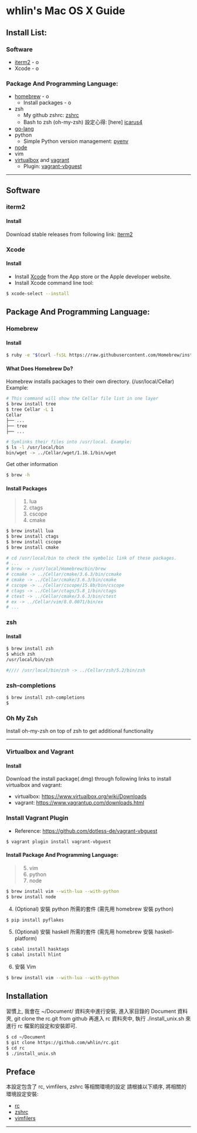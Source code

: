 # whlin's Mac OS X Guide

## Install List:
### Software
* [iterm2] - o
* Xcode - o 

### Package And Programming Language:
* [homebrew] - o
    - Install packages - o
* zsh
    - My github zshrc: [zshrc]
    - Bash to zsh (oh-my-zsh) 設定心得: [here] [icarus4]
* [go-lang]
* python
    - Simple Python version management: [pyenv]
* [node]
* vim
* [virtualbox] and [vagrant]
    - Plugin: [vagrant-vbguest]

---

## Software
### iterm2
#### Install

Download stable releases from following link: [iterm2]

### Xcode
#### Install

* Install [Xcode] from the App store or the Apple developer website.
* Install Xcode command line tool:

```sh
$ xcode-select --install
```

## Package And Programming Language:
### Homebrew
#### Install

```sh
$ ruby -e "$(curl -fsSL https://raw.githubusercontent.com/Homebrew/install/master/install)"
```

#### What Does Homebrew Do?
Homebrew installs packages to their own directory. (/usr/local/Cellar) Example:
```sh
# This command will show the Cellar file list in one layer
$ brew install tree
$ tree Cellar -L 1
Cellar
├── ...
├── tree
├── ...

# Symlinks their files into /usr/local. Example:
$ ls -l /usr/local/bin
bin/wget -> ../Cellar/wget/1.16.1/bin/wget
```

Get other information
```sh
$ brew -h
```

#### Install Packages

> 1. lua
> 2. ctags
> 3. cscope
> 4. cmake

```sh
$ brew install lua 
$ brew install ctags
$ brew install cscope
$ brew install cmake

# cd /usr/local/bin to check the symbolic link of these packages.
# ...
# brew -> /usr/local/Homebrew/bin/brew
# ccmake -> ../Cellar/cmake/3.6.3/bin/ccmake
# cmake -> ../Cellar/cmake/3.6.3/bin/cmake
# cscope -> ../Cellar/cscope/15.8b/bin/cscope
# ctags -> ../Cellar/ctags/5.8_1/bin/ctags
# ctest -> ../Cellar/cmake/3.6.3/bin/ctest
# ex -> ../Cellar/vim/8.0.0071/bin/ex
# ...
```

### zsh
#### Install

```sh
$ brew install zsh 
$ which zsh
/usr/local/bin/zsh

#//// /usr/local/bin/zsh -> ../Cellar/zsh/5.2/bin/zsh
```

### zsh-completions
```sh
$ brew install zsh-completions
$  
```
### Oh My Zsh

Install oh-my-zsh on top of zsh to get additional functionality

---

### Virtualbox and Vagrant
#### Install
Download the install package(.dmg) through following links to install virtualbox and vagrant:
* virtualbox: <https://www.virtualbox.org/wiki/Downloads>
* vagrant: <https://www.vagrantup.com/downloads.html>

### Install Vagrant Plugin
* Reference: <https://github.com/dotless-de/vagrant-vbguest>

```sh
$ vagrant plugin install vagrant-vbguest
```

#### Install Package And Programming Language:
> 5. vim
> 6. python
> 7. node


```sh
$ brew install vim --with-lua --with-python
$ brew install node
```


4. (Optional) 安裝 python 所需的套件 (需先用 homebrew 安裝 python)

```sh
$ pip install pyflakes

```

5. (Optional) 安裝 haskell 所需的套件 (需先用 homebrew 安裝 haskell-platform)
```sh
$ cabal install hasktags
$ cabal install hlint
```

6. 安裝 Vim
```sh
$ brew install vim --with-lua --with-python
```

## Installation

習慣上, 我會在 ~/Document/ 資料夾中進行安裝,
進入家目錄的 Document 資料夾, git clone the rc.git from github
再進入 rc 資料夾中, 執行 ./install_unix.sh 來進行 rc 檔案的設定和安裝即可.

```sh
$ cd ~/Document
$ git clone https://github.com/whlin/rc.git
$ cd rc
$ ./install_unix.sh
```
## Preface

本設定包含了 rc, vimfilers, zshrc 等相關環境的設定
請根據以下順序, 將相關的環境設定安裝:
    
 - [rc] 
 - [zshrc]
 - [vimfilers]
___

<!--github link-->
[rc]: <https://github.com/whlin/rc>
[zshrc]: <https://github.com/whlin/zshrc>
[vimfilers]: <https://github.com/whlin/vimfilers>

<!--software and package link-->
[homebrew]: <http://brew.sh/>
[Xcode]: <https://developer.apple.com/xcode/>
[iterm2]: <https://www.iterm2.com/downloads.html>
[icarus4]: <http://icarus4.logdown.com/posts/177661-from-bash-to-zsh-setup-tips>
[virtualbox]: <https://www.virtualbox.org/wiki/Downloads>
[vagrant]: <https://www.vagrantup.com/downloads.html>
[vagrant-vbguest]: <https://github.com/dotless-de/vagrant-vbguest>

<!--programming language link-->
[go-lang]: <https://golang.org/doc/install>
[pyenv]: <https://github.com/yyuu/pyenv-installer>
[node]: <http://blog.teamtreehouse.com/install-node-js-npm-mac>

